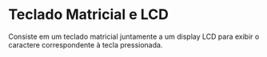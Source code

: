 # Teclado Matricial e LCD

  Consiste em um teclado matricial juntamente a um display LCD para exibir o caractere correspondente à tecla pressionada.

